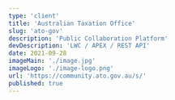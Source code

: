 ```yaml
---
type: 'client'
title: 'Australian Taxation Office'
slug: 'ato-gov'
description: 'Public Collaboration Platform'
devDescription: 'LWC / APEX / REST API'
date: 2021-09-28
imageMain: './image.jpg'
imageLogo: './image-logo.png'
url: 'https://community.ato.gov.au/s/'
published: true
---
```

